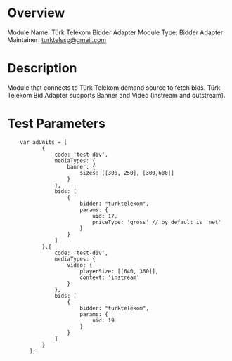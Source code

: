 # Overview

Module Name: Türk Telekom Bidder Adapter
Module Type: Bidder Adapter
Maintainer: turktelssp@gmail.com

# Description

Module that connects to Türk Telekom demand source to fetch bids.
Türk Telekom Bid Adapter supports Banner and Video (instream and outstream).

# Test Parameters
```
    var adUnits = [
           {
               code: 'test-div',
               mediaTypes: {
                   banner: {
                       sizes: [[300, 250], [300,600]]
                   }
               },
               bids: [
                   {
                       bidder: "turktelekom",
                       params: {
                           uid: 17,
                           priceType: 'gross' // by default is 'net'
                       }
                   }
               ]
           },{
               code: 'test-div',
               mediaTypes: {
                   video: {
                       playerSize: [[640, 360]],
                       context: 'instream'
                   }
               },
               bids: [
                   {
                       bidder: "turktelekom",
                       params: {
                           uid: 19
                       }
                   }
               ]
           }
       ];
```
